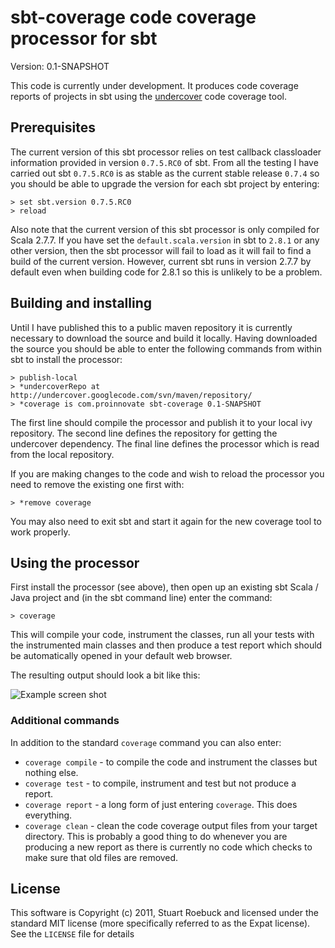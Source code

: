 sbt-coverage code coverage processor for sbt
============================================

Version: 0.1-SNAPSHOT

This code is currently under development.  It produces code coverage reports
of projects in sbt using the [undercover](http://code.google.com/p/undercover/)
code coverage tool.

Prerequisites
-------------

The current version of this sbt processor relies on test callback classloader
information provided in version `0.7.5.RC0` of sbt.  From all the testing I have
carried out sbt `0.7.5.RC0` is as stable as the current stable release `0.7.4` so
you should be able to upgrade the version for each sbt project by entering:

    > set sbt.version 0.7.5.RC0
    > reload

Also note that the current version of this sbt processor is only compiled for
Scala 2.7.7.  If you have set the `default.scala.version` in sbt to `2.8.1` or
any other version, then the sbt processor will fail to load as it will fail to
find a build of the current version.  However, current sbt runs in version 2.7.7
by default even when building code for 2.8.1 so this is unlikely to be a problem.

Building and installing
-----------------------

Until I have published this to a public maven repository it is currently
necessary to download the source and build it locally.  Having downloaded
the source you should be able to enter the following commands from within
sbt to install the processor:

    > publish-local
    > *undercoverRepo at http://undercover.googlecode.com/svn/maven/repository/
    > *coverage is com.proinnovate sbt-coverage 0.1-SNAPSHOT

The first line should compile the processor and publish it to your local ivy
repository.  The second line defines the repository for getting the undercover
dependency.  The final line defines the processor which is read from the local
repository.

If you are making changes to the code and wish to reload the processor you
need to remove the existing one first with:

    > *remove coverage

You may also need to exit sbt and start it again for the new coverage tool
to work properly.

Using the processor
-------------------

First install the processor (see above), then open up an existing sbt Scala /
Java project and (in the sbt command line) enter the command:

    > coverage

This will compile your code, instrument the classes, run all your tests with
the instrumented main classes and then produce a test report which should be
automatically opened in your default web browser.

The resulting output should look a bit like this:

![Example screen shot](http://farm3.static.flickr.com/2558/4109571846_5bc8da4cc3.jpg)

### Additional commands

In addition to the standard `coverage` command you can also enter:

 * `coverage compile` - to compile the code and instrument the classes but
   nothing else.
 * `coverage test` - to compile, instrument and test but not produce a
   report.
 * `coverage report` - a long form of just entering `coverage`.  This does
   everything.
 * `coverage clean` - clean the code coverage output files from your target
   directory.  This is probably a good thing to do whenever you are producing
   a new report as there is currently no code which checks to make sure that
   old files are removed.

License
-------

This software is Copyright (c) 2011, Stuart Roebuck and licensed under the standard
MIT license (more specifically referred to as the Expat license).  See the `LICENSE`
file for details

